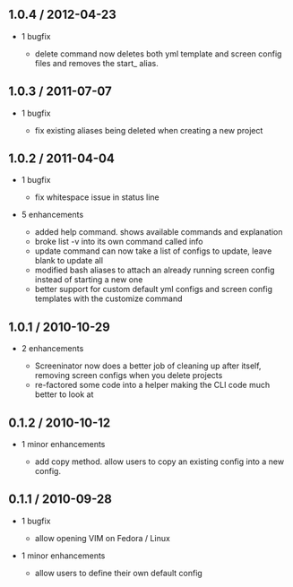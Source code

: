1.0.4 / 2012-04-23
------------------

* 1 bugfix

  * delete command now deletes both yml template and screen config files and removes the start_ alias.

1.0.3 / 2011-07-07
------------------

* 1 bugfix

  * fix existing aliases being deleted when creating a new project

1.0.2 / 2011-04-04
------------------

* 1 bugfix

  * fix whitespace issue in status line

* 5 enhancements

  * added help command. shows available commands and explanation
  * broke list -v into its own command called info
  * update command can now take a list of configs to update, leave blank to update all
  * modified bash aliases to attach an already running screen config instead of starting a new one
  * better support for custom default yml configs and screen config templates with the customize command

1.0.1 / 2010-10-29
------------------

* 2 enhancements

  * Screeninator now does a better job of cleaning up after itself, removing screen configs when you delete projects
  * re-factored some code into a helper making the CLI code much better to look at


0.1.2 / 2010-10-12
------------------

* 1 minor enhancements

  * add copy method.  allow users to copy an existing config into a new config.

0.1.1 / 2010-09-28
------------------

* 1 bugfix

  * allow opening VIM on Fedora / Linux

* 1 minor enhancements

  * allow users to define their own default config